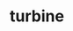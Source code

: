 ---
title: "turbine"
layout: cache
categories: [package, develop]
meta: {"versions": ["1.3.0"], "compilers": ["gcc@=11.1.0", "oneapi@=2023.2.0"], "oss": ["ubuntu20.04"], "platforms": ["linux"], "targets": ["ppc64le", "x86_64", "x86_64_v3"], "stacks": ["e4s", "e4s-oneapi", "e4s-power", "root"], "num_specs": 17, "num_specs_by_stack": {"root": 17, "e4s-power": 5, "e4s-oneapi": 4, "e4s": 8}}
spec_details: [{"hash": "mjwzz5rfta4e2czimeyhzcreb4uqfcs7", "compiler": "gcc@=11.1.0", "versions": ["1.3.0"], "os": "ubuntu20.04", "platform": "linux", "target": "ppc64le", "variants": ["build_system=autotools", "~hdf5", "~python", "~r"], "stacks": ["root", "e4s-power"], "size": "-", "tarball": "https://binaries.spack.io/develop/build_cache/linux-ubuntu20.04-ppc64le/gcc-11.1.0/turbine-1.3.0/linux-ubuntu20.04-ppc64le-gcc-11.1.0-turbine-1.3.0-mjwzz5rfta4e2czimeyhzcreb4uqfcs7.spack"}, {"hash": "ak2awurdl6hhgrhyefvhxybb3owdxxlc", "compiler": "gcc@=11.1.0", "versions": ["1.3.0"], "os": "ubuntu20.04", "platform": "linux", "target": "ppc64le", "variants": ["build_system=autotools", "~hdf5", "~python", "~r"], "stacks": ["root", "e4s-power"], "size": "-", "tarball": "https://binaries.spack.io/develop/build_cache/linux-ubuntu20.04-ppc64le/gcc-11.1.0/turbine-1.3.0/linux-ubuntu20.04-ppc64le-gcc-11.1.0-turbine-1.3.0-ak2awurdl6hhgrhyefvhxybb3owdxxlc.spack"}, {"hash": "vtgctao2ruu3pf3te6fmiatdedxzseaa", "compiler": "gcc@=11.1.0", "versions": ["1.3.0"], "os": "ubuntu20.04", "platform": "linux", "target": "ppc64le", "variants": ["build_system=autotools", "~hdf5", "~python", "~r"], "stacks": ["root", "e4s-power"], "size": "-", "tarball": "https://binaries.spack.io/develop/build_cache/linux-ubuntu20.04-ppc64le/gcc-11.1.0/turbine-1.3.0/linux-ubuntu20.04-ppc64le-gcc-11.1.0-turbine-1.3.0-vtgctao2ruu3pf3te6fmiatdedxzseaa.spack"}, {"hash": "74fd5dx66w6tvoawmvqvbjpq7brn5dyc", "compiler": "gcc@=11.1.0", "versions": ["1.3.0"], "os": "ubuntu20.04", "platform": "linux", "target": "ppc64le", "variants": ["build_system=autotools", "~hdf5", "~python", "~r"], "stacks": ["root", "e4s-power"], "size": "-", "tarball": "https://binaries.spack.io/develop/build_cache/linux-ubuntu20.04-ppc64le/gcc-11.1.0/turbine-1.3.0/linux-ubuntu20.04-ppc64le-gcc-11.1.0-turbine-1.3.0-74fd5dx66w6tvoawmvqvbjpq7brn5dyc.spack"}, {"hash": "wgmg6f3d3rbckpl5o3hrwpnkpi5hg7tk", "compiler": "gcc@=11.1.0", "versions": ["1.3.0"], "os": "ubuntu20.04", "platform": "linux", "target": "ppc64le", "variants": ["build_system=autotools", "~hdf5", "~python", "~r"], "stacks": ["root", "e4s-power"], "size": "-", "tarball": "https://binaries.spack.io/develop/build_cache/linux-ubuntu20.04-ppc64le/gcc-11.1.0/turbine-1.3.0/linux-ubuntu20.04-ppc64le-gcc-11.1.0-turbine-1.3.0-wgmg6f3d3rbckpl5o3hrwpnkpi5hg7tk.spack"}, {"hash": "gf62hzpsh3iqkh3xlairedbt56ha5xxb", "compiler": "oneapi@=2023.2.0", "versions": ["1.3.0"], "os": "ubuntu20.04", "platform": "linux", "target": "x86_64", "variants": ["build_system=autotools", "~hdf5", "~python", "~r"], "stacks": ["root", "e4s-oneapi"], "size": "-", "tarball": "https://binaries.spack.io/develop/build_cache/linux-ubuntu20.04-x86_64/oneapi-2023.2.0/turbine-1.3.0/linux-ubuntu20.04-x86_64-oneapi-2023.2.0-turbine-1.3.0-gf62hzpsh3iqkh3xlairedbt56ha5xxb.spack"}, {"hash": "xa3jxrm3i5obvttcstuwkpaq5a3rdfv2", "compiler": "oneapi@=2023.2.0", "versions": ["1.3.0"], "os": "ubuntu20.04", "platform": "linux", "target": "x86_64", "variants": ["build_system=autotools", "~hdf5", "~python", "~r"], "stacks": ["root", "e4s-oneapi"], "size": "-", "tarball": "https://binaries.spack.io/develop/build_cache/linux-ubuntu20.04-x86_64/oneapi-2023.2.0/turbine-1.3.0/linux-ubuntu20.04-x86_64-oneapi-2023.2.0-turbine-1.3.0-xa3jxrm3i5obvttcstuwkpaq5a3rdfv2.spack"}, {"hash": "woawo353hralgzhbqkuzgiwchvhun7zy", "compiler": "oneapi@=2023.2.0", "versions": ["1.3.0"], "os": "ubuntu20.04", "platform": "linux", "target": "x86_64", "variants": ["build_system=autotools", "~hdf5", "~python", "~r"], "stacks": ["root", "e4s-oneapi"], "size": "-", "tarball": "https://binaries.spack.io/develop/build_cache/linux-ubuntu20.04-x86_64/oneapi-2023.2.0/turbine-1.3.0/linux-ubuntu20.04-x86_64-oneapi-2023.2.0-turbine-1.3.0-woawo353hralgzhbqkuzgiwchvhun7zy.spack"}, {"hash": "qpai76reidzjkbmrfnmio4sof6ke62ku", "compiler": "oneapi@=2023.2.0", "versions": ["1.3.0"], "os": "ubuntu20.04", "platform": "linux", "target": "x86_64", "variants": ["build_system=autotools", "~hdf5", "~python", "~r"], "stacks": ["root", "e4s-oneapi"], "size": "-", "tarball": "https://binaries.spack.io/develop/build_cache/linux-ubuntu20.04-x86_64/oneapi-2023.2.0/turbine-1.3.0/linux-ubuntu20.04-x86_64-oneapi-2023.2.0-turbine-1.3.0-qpai76reidzjkbmrfnmio4sof6ke62ku.spack"}, {"hash": "ucr3iejbmwyyeql5f72xg2m76zrj26il", "compiler": "gcc@=11.1.0", "versions": ["1.3.0"], "os": "ubuntu20.04", "platform": "linux", "target": "x86_64_v3", "variants": ["build_system=autotools", "~hdf5", "~python", "~r"], "stacks": ["root", "e4s"], "size": "-", "tarball": "https://binaries.spack.io/develop/build_cache/linux-ubuntu20.04-x86_64_v3/gcc-11.1.0/turbine-1.3.0/linux-ubuntu20.04-x86_64_v3-gcc-11.1.0-turbine-1.3.0-ucr3iejbmwyyeql5f72xg2m76zrj26il.spack"}, {"hash": "t2cluh5voe76xtmakdeddaehcdy6arcn", "compiler": "gcc@=11.1.0", "versions": ["1.3.0"], "os": "ubuntu20.04", "platform": "linux", "target": "x86_64_v3", "variants": ["build_system=autotools", "~hdf5", "~python", "~r"], "stacks": ["root", "e4s"], "size": "-", "tarball": "https://binaries.spack.io/develop/build_cache/linux-ubuntu20.04-x86_64_v3/gcc-11.1.0/turbine-1.3.0/linux-ubuntu20.04-x86_64_v3-gcc-11.1.0-turbine-1.3.0-t2cluh5voe76xtmakdeddaehcdy6arcn.spack"}, {"hash": "rny5rbxjn6u3ikqm3n5hqmwj2hv4juxb", "compiler": "gcc@=11.1.0", "versions": ["1.3.0"], "os": "ubuntu20.04", "platform": "linux", "target": "x86_64_v3", "variants": ["build_system=autotools", "~hdf5", "~python", "~r"], "stacks": ["root", "e4s"], "size": "-", "tarball": "https://binaries.spack.io/develop/build_cache/linux-ubuntu20.04-x86_64_v3/gcc-11.1.0/turbine-1.3.0/linux-ubuntu20.04-x86_64_v3-gcc-11.1.0-turbine-1.3.0-rny5rbxjn6u3ikqm3n5hqmwj2hv4juxb.spack"}, {"hash": "q755mxtrvwy5qmsm4knodrf7yzdg7sw7", "compiler": "gcc@=11.1.0", "versions": ["1.3.0"], "os": "ubuntu20.04", "platform": "linux", "target": "x86_64_v3", "variants": ["build_system=autotools", "~hdf5", "~python", "~r"], "stacks": ["root", "e4s"], "size": "-", "tarball": "https://binaries.spack.io/develop/build_cache/linux-ubuntu20.04-x86_64_v3/gcc-11.1.0/turbine-1.3.0/linux-ubuntu20.04-x86_64_v3-gcc-11.1.0-turbine-1.3.0-q755mxtrvwy5qmsm4knodrf7yzdg7sw7.spack"}, {"hash": "6ytj6ebd7zhc4tgopfhsiax4hvmd2xox", "compiler": "gcc@=11.1.0", "versions": ["1.3.0"], "os": "ubuntu20.04", "platform": "linux", "target": "x86_64_v3", "variants": ["build_system=autotools", "~hdf5", "~python", "~r"], "stacks": ["root", "e4s"], "size": "-", "tarball": "https://binaries.spack.io/develop/build_cache/linux-ubuntu20.04-x86_64_v3/gcc-11.1.0/turbine-1.3.0/linux-ubuntu20.04-x86_64_v3-gcc-11.1.0-turbine-1.3.0-6ytj6ebd7zhc4tgopfhsiax4hvmd2xox.spack"}, {"hash": "3b355hvayvmnpr6kkvbezrhvw2tw6qus", "compiler": "gcc@=11.1.0", "versions": ["1.3.0"], "os": "ubuntu20.04", "platform": "linux", "target": "x86_64_v3", "variants": ["build_system=autotools", "~hdf5", "~python", "~r"], "stacks": ["root", "e4s"], "size": "-", "tarball": "https://binaries.spack.io/develop/build_cache/linux-ubuntu20.04-x86_64_v3/gcc-11.1.0/turbine-1.3.0/linux-ubuntu20.04-x86_64_v3-gcc-11.1.0-turbine-1.3.0-3b355hvayvmnpr6kkvbezrhvw2tw6qus.spack"}, {"hash": "dbb6tb4nhpccjeeasoskvohfz2vdb5bo", "compiler": "gcc@=11.1.0", "versions": ["1.3.0"], "os": "ubuntu20.04", "platform": "linux", "target": "x86_64_v3", "variants": ["build_system=autotools", "~hdf5", "~python", "~r"], "stacks": ["root", "e4s"], "size": "-", "tarball": "https://binaries.spack.io/develop/build_cache/linux-ubuntu20.04-x86_64_v3/gcc-11.1.0/turbine-1.3.0/linux-ubuntu20.04-x86_64_v3-gcc-11.1.0-turbine-1.3.0-dbb6tb4nhpccjeeasoskvohfz2vdb5bo.spack"}, {"hash": "itfe2qtzugfxprtxpvj5rcpkp5ppemhl", "compiler": "gcc@=11.1.0", "versions": ["1.3.0"], "os": "ubuntu20.04", "platform": "linux", "target": "x86_64_v3", "variants": ["build_system=autotools", "~hdf5", "~python", "~r"], "stacks": ["root", "e4s"], "size": "-", "tarball": "https://binaries.spack.io/develop/build_cache/linux-ubuntu20.04-x86_64_v3/gcc-11.1.0/turbine-1.3.0/linux-ubuntu20.04-x86_64_v3-gcc-11.1.0-turbine-1.3.0-itfe2qtzugfxprtxpvj5rcpkp5ppemhl.spack"}]
---